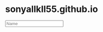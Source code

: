# sonyallkll55.github.io
<!doctype html>
<html>
    <head>
        <script>
            function greet()
            {
                alert("hello" + document.querySelector("#name").value)
            }
         </script>
    </head>
    <body>
        <form onsubmit="greet(); return false;">
            <input type="text" placeholder="Name" id="name">
            <inpt>
